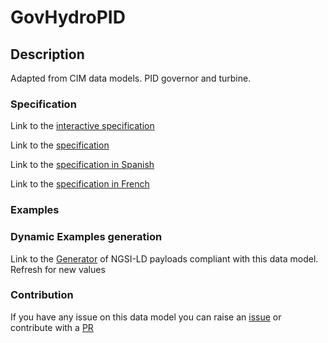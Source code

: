 # GovHydroPID

## Description 

Adapted from CIM data models. PID governor and turbine.
### Specification

Link to the [interactive specification](https://swagger.lab.fiware.org/?url=https://smart-data-models.github.io/dataModel.EnergyCIM/GovHydroPID/swagger.yaml)

Link to the [specification](https://smart-data-models.github.io/dataModel.EnergyCIM/GovHydroPID/doc/spec.md)

Link to the [specification in Spanish](https://smart-data-models.github.io/dataModel.EnergyCIM/GovHydroPID/doc/spec_ES.md)

Link to the [specification in French](https://smart-data-models.github.io/dataModel.EnergyCIM/GovHydroPID/doc/spec_FR.md)
### Examples
### Dynamic Examples generation

Link to the [Generator](https://smartdatamodels.org/extra/ngsi-ld_generator_v0.91.php?schemaUrl=https://raw.githubusercontent.com/smart-data-models/dataModel.EnergyCIM/master/GovHydroPID/schema.json&email=info@smartdatamodels.org) of NGSI-LD payloads compliant with this data model. Refresh for new values
### Contribution

 If you have any issue on this data model you can raise an [issue](https://github.com/smart-data-models/dataModel.EnergyCIM/issues)  or contribute with a [PR](https://github.com/smart-data-models/dataModel.EnergyCIM/pulls)